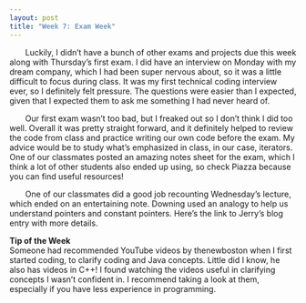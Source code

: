 ```yaml
---
layout: post
title: "Week 7: Exam Week"
---
```

&nbsp;&nbsp;&nbsp;&nbsp;&nbsp;&nbsp; Luckily, I didn’t have a bunch of other exams and projects due this week along with Thursday’s first exam.  I did have an interview on Monday with my dream company, which I had been super nervous about, so it was a little difficult to focus during class.  It was my first technical coding interview ever, so I definitely felt pressure.  The questions were easier than I expected, given that I expected them to ask me something I had never heard of.

&nbsp;&nbsp;&nbsp;&nbsp;&nbsp;&nbsp; Our first exam wasn’t too bad, but I freaked out so I don’t think I did too well.  Overall it was pretty straight forward, and it definitely helped to review the code from class and practice writing our own code before the exam.  My advice would be to study what’s emphasized in class, in our case, iterators.  One of our classmates posted an amazing notes sheet for the exam, which I think a lot of other students also ended up using, so check Piazza because you can find useful resources!

&nbsp;&nbsp;&nbsp;&nbsp;&nbsp;&nbsp; One of our classmates did a good job recounting Wednesday’s lecture, which ended on an entertaining note.  Downing used an analogy to help us understand pointers and constant pointers. Here’s the link to Jerry’s blog entry with more details.

**Tip of the Week**   
Someone had recommended YouTube videos by thenewboston when I first started coding, to clarify coding and Java concepts.  Little did I know, he also has videos in C++!  I found watching the videos useful in clarifying concepts I wasn’t confident in.  I recommend taking a look at them, especially if you have less experience in programming.
